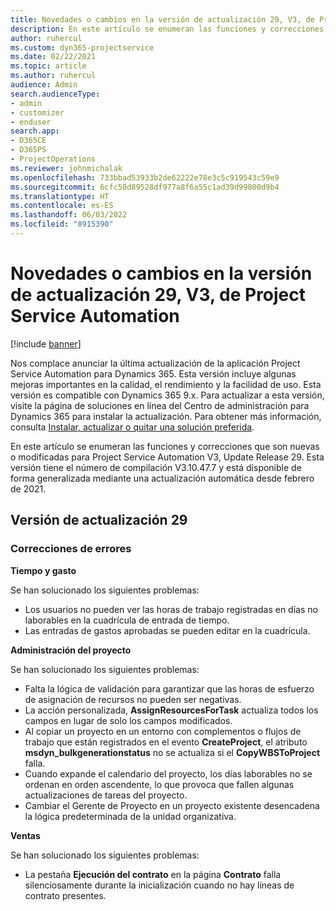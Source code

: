 ```yaml
---
title: Novedades o cambios en la versión de actualización 29, V3, de Project Service Automation
description: En este artículo se enumeran las funciones y correcciones disponibles en Project Service Automation Update Release 29, V3.
author: ruhercul
ms.custom: dyn365-projectservice
ms.date: 02/22/2021
ms.topic: article
ms.author: ruhercul
audience: Admin
search.audienceType:
- admin
- customizer
- enduser
search.app:
- D365CE
- D365PS
- ProjectOperations
ms.reviewer: johnmichalak
ms.openlocfilehash: 733bbad53933b2de62222e78e3c5c919543c59e9
ms.sourcegitcommit: 6cfc50d89528df977a8f6a55c1ad39d99800d9b4
ms.translationtype: HT
ms.contentlocale: es-ES
ms.lasthandoff: 06/03/2022
ms.locfileid: "8915390"
---
```

# <a name="whats-new-or-changed-in-project-service-automation-update-release-29-v3"></a>Novedades o cambios en la versión de actualización 29, V3, de Project Service Automation

[!include [banner](../includes/psa-now-project-operations.md)]

Nos complace anunciar la última actualización de la aplicación Project Service Automation para Dynamics 365. Esta versión incluye algunas mejoras importantes en la calidad, el rendimiento y la facilidad de uso. Esta versión es compatible con Dynamics 365 9.x. Para actualizar a esta versión, visite la página de soluciones en línea del Centro de administración para Dynamics 365 para instalar la actualización. Para obtener más información, consulta [Instalar, actualizar o quitar una solución preferida](/power-platform/admin/install-remove-preferred-solution).

En este artículo se enumeran las funciones y correcciones que son nuevas o modificadas para Project Service Automation V3, Update Release 29. Esta versión tiene el número de compilación V3.10.47.7 y está disponible de forma generalizada mediante una actualización automática desde febrero de 2021.

## <a name="update-release-29"></a>Versión de actualización 29

### <a name="bug-fixes"></a>Correcciones de errores

**Tiempo y gasto**

Se han solucionado los siguientes problemas:

- Los usuarios no pueden ver las horas de trabajo registradas en días no laborables en la cuadrícula de entrada de tiempo.
- Las entradas de gastos aprobadas se pueden editar en la cuadrícula.

**Administración del proyecto**

Se han solucionado los siguientes problemas:

- Falta la lógica de validación para garantizar que las horas de esfuerzo de asignación de recursos no pueden ser negativas.
- La acción personalizada, **AssignResourcesForTask** actualiza todos los campos en lugar de solo los campos modificados.
- Al copiar un proyecto en un entorno con complementos o flujos de trabajo que están registrados en el evento **CreateProject**, el atributo **msdyn_bulkgenerationstatus** no se actualiza si el **CopyWBSToProject** falla.
- Cuando expande el calendario del proyecto, los días laborables no se ordenan en orden ascendente, lo que provoca que fallen algunas actualizaciones de tareas del proyecto.
- Cambiar el Gerente de Proyecto en un proyecto existente desencadena la lógica predeterminada de la unidad organizativa.

**Ventas**

Se han solucionado los siguientes problemas:

- La pestaña **Ejecución del contrato** en la página **Contrato** falla silenciosamente durante la inicialización cuando no hay líneas de contrato presentes.
